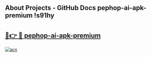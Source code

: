 ## About Projects - GitHub Docs pephop-ai-apk-premium !s91hy

# <h2><a href="https://andorid.site?title=pephop-ai-apk-premium&ref=14PRO">🔗👉 🔴 pephop-ai-apk-premium</a></h2>

[![acn](https://github.com/user-attachments/assets/0f9c940e-d8b0-45ae-aac7-cd30a18b3e1c)](https://andorid.site?title=pephop-ai-apk-premium&ref=14PRO)

